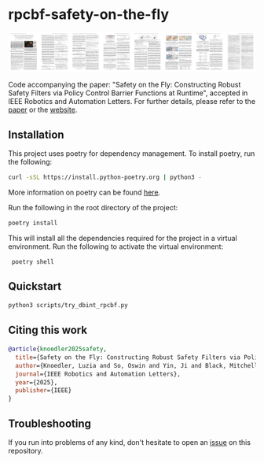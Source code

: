 # rpcbf-safety-on-the-fly

[![Alt text for image](assets/paper.png)](https://ieeexplore.ieee.org/stamp/stamp.jsp?tp=&arnumber=11122656)

Code accompanying the paper: "Safety on the Fly: Constructing Robust Safety Filters via Policy Control Barrier Functions at Runtime", accepted in IEEE Robotics and Automation Letters. For further details, please refer to the [paper](https://ieeexplore.ieee.org/document/11122656) or the [website](https://oswinso.xyz/rpcbf/).



## Installation
This project uses poetry for dependency management. To install poetry, run the following:
```bash
curl -sSL https://install.python-poetry.org | python3 -
```
More information on poetry can be found [here](https://python-poetry.org/docs/).

Run the following in the root directory of the project:
```bash
poetry install
```
This will install all the dependencies required for the project in a virtual environment.
Run the following to activate the virtual environment:
```bash
 poetry shell
```

## Quickstart
```bash
python3 scripts/try_dbint_rpcbf.py
```

## Citing this work
```bibtex
@article{knoedler2025safety,
  title={Safety on the Fly: Constructing Robust Safety Filters via Policy Control Barrier Functions at Runtime},
  author={Knoedler, Luzia and So, Oswin and Yin, Ji and Black, Mitchell and Serlin, Zachary and Tsiotras, Panagiotis and Alonso-Mora, Javier and Fan, Chuchu},
  journal={IEEE Robotics and Automation Letters},
  year={2025},
  publisher={IEEE}
}
```

## Troubleshooting
If you run into problems of any kind, don't hesitate to open an [issue](https://github.com/LuziaKn/rpcbf-safety-on-the-fly/issues) on this repository.